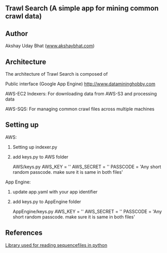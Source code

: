 Trawl Search (A simple app for mining common crawl data)
---------------------------------------------------------


Author
-------
Akshay Uday Bhat (www.akshaybhat.com)


Architecture
-------------
The architecture of Trawl Search is composed of

Public interface (Google App Engine)
http://www.datamininghobby.com

AWS-EC2 Indexers:
    For downloading data from AWS-S3 and processing data

AWS-SQS:
    For managing common crawl files across multiple machines

Setting up
-----------

AWS:
1. Setting up indexer.py

2. add keys.py to AWS folder

    AWS/keys.py
    AWS_KEY = '<your AWS key>'
    AWS_SECRET = '<your AWS secret>'
    PASSCODE = 'Any short random passcode. make sure it is same in both files'


App Engine:

1. update app.yaml with your app identifier

2. add keys.py to AppEngine folder

    AppEngine/keys.py
    AWS_KEY = '<your AWS key>'
    AWS_SECRET = '<your AWS secret>'
    PASSCODE = 'Any short random passcode. make sure it is same in both files'


References
-------
[Library used for reading sequencefiles in python](https://github.com/matteobertozzi/Hadoop/tree/master/python-hadoop)

